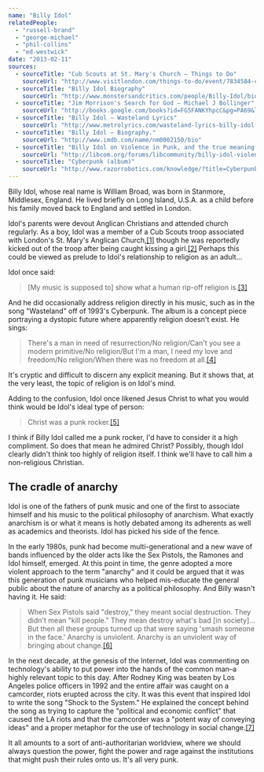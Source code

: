 ```yaml
---
name: "Billy Idol"
relatedPeople:
  - "russell-brand"
  - "george-michael"
  - "phil-collins"
  - "ed-westwick"
date: "2013-02-11"
sources:
  - sourceTitle: "Cub Scouts at St. Mary's Church – Things to Do"
    sourceUrl: "http://www.visitlondon.com/things-to-do/event/7834584-cub-scouts-at-st-marys-church"
  - sourceTitle: "Billy Idol Biography"
    sourceUrl: "http://www.monstersandcritics.com/people/Billy-Idol/biography/"
  - sourceTitle: "Jim Morrison's Search for God – Michael J Bollinger"
    sourceUrl: "http://books.google.com/books?id=FG5FANKYhpcC&pg=PA69&lpg=PA69&dq=Billy+Idol+to+show+what+a+human+rip-off+religion+is&source=bl&ots=e727UlrbyE&sig=Q16GAxuFNWDpeIIehpW2OM5XP_0&hl=en&sa=X&ei=eakCUeqcFsLhiAKJhYDwBg&ved=0CDkQ6AEwAQ#v=onepage&q=Billy%20Idol%20to%20show%20what%20a%20human%20rip-off%20religion%20is&f=false"
  - sourceTitle: "Billy Idol – Wasteland Lyrics"
    sourceUrl: "http://www.metrolyrics.com/wasteland-lyrics-billy-idol.html"
  - sourceTitle: "Billy Idol – Biography."
    sourceUrl: "http://www.imdb.com/name/nm0002150/bio"
  - sourceTitle: "Billy Idol on Violence in Punk, and the true meaning of \"Anarchy.\""
    sourceUrl: "http://libcom.org/forums/libcommunity/billy-idol-violence-punk-true-meaning-anarchy-30012012"
  - sourceTitle: "Cyberpunk (album)"
    sourceUrl: "http://www.razorrobotics.com/knowledge/?title=Cyberpunk_%28album%29"
---
```


Billy Idol, whose real name is William Broad, was born in Stanmore, Middlesex, England. He lived briefly on Long Island, U.S.A. as a child before his family moved back to England and settled in London.

Idol's parents were devout Anglican Christians and attended church regularly. As a boy, Idol was a member of a Cub Scouts troop associated with London's St. Mary's Anglican Church,<a class="source-citation" href="http://www.visitlondon.com/things-to-do/event/7834584-cub-scouts-at-st-marys-church" title="Cub Scouts at St. Mary&apos;s Church – Things to Do">[1]</a> though he was reportedly kicked out of the troop after being caught kissing a girl.<a class="source-citation" href="http://www.monstersandcritics.com/people/Billy-Idol/biography/" title="Billy Idol Biography">[2]</a> Perhaps this could be viewed as prelude to Idol's relationship to religion as an adult…

Idol once said:

>[My music is supposed to] show what a human rip-off religion is.<a class="source-citation" href="http://books.google.com/books?id=FG5FANKYhpcC&pg=PA69&lpg=PA69&dq=Billy+Idol+to+show+what+a+human+rip-off+religion+is&source=bl&ots=e727UlrbyE&sig=Q16GAxuFNWDpeIIehpW2OM5XP_0&hl=en&sa=X&ei=eakCUeqcFsLhiAKJhYDwBg&ved=0CDkQ6AEwAQ#v=onepage&q=Billy%20Idol%20to%20show%20what%20a%20human%20rip-off%20religion%20is&f=false" title="Jim Morrison&apos;s Search for God – Michael J Bollinger">[3]</a>

And he did occasionally address religion directly in his music, such as in the song "Wasteland" off of 1993's Cyberpunk. The album is a concept piece portraying a dystopic future where apparently religion doesn't exist. He sings:

>There's a man in need of resurrection/No religion/Can't you see a modern primitive/No religion/But I'm a man, I need my love and freedom/No religion/When there was no freedom at all.<a class="source-citation" href="http://www.metrolyrics.com/wasteland-lyrics-billy-idol.html" title="Billy Idol – Wasteland Lyrics">[4]</a>

It's cryptic and difficult to discern any explicit meaning. But it shows that, at the very least, the topic of religion is on Idol's mind.

Adding to the confusion, Idol once likened Jesus Christ to what you would think would be Idol's ideal type of person:

>Christ was a punk rocker.<a class="source-citation" href="http://www.imdb.com/name/nm0002150/bio" title="Billy Idol – Biography.">[5]</a>

I think if Billy Idol called me a punk rocker, I'd have to consider it a high compliment. So does that mean he admired Christ? Possibly, though Idol clearly didn't think too highly of religion itself. I think we'll have to call him a non-religious Christian.


## The cradle of anarchy

Idol is one of the fathers of punk music and one of the first to associate himself and his music to the political philosophy of anarchism. What exactly anarchism is or what it means is hotly debated among its adherents as well as academics and theorists. Idol has picked his side of the fence.

In the early 1980s, punk had become multi-generational and a new wave of bands influenced by the older acts like the Sex Pistols, the Ramones and Idol himself, emerged. At this point in time, the genre adopted a more violent approach to the term "anarchy" and it could be argued that it was this generation of punk musicians who helped mis-educate the general public about the nature of anarchy as a political philosophy. And Billy wasn't having it. He said:

>When Sex Pistols said "destroy," they meant social destruction. They didn't mean "kill people." They mean destroy what's bad [in society]… But then all these groups turned up that were saying 'smash someone in the face.' Anarchy is unviolent. Anarchy is an unviolent way of bringing about change.<a class="source-citation" href="http://libcom.org/forums/libcommunity/billy-idol-violence-punk-true-meaning-anarchy-30012012" title="Billy Idol on Violence in Punk, and the true meaning of &quot;Anarchy.&quot;">[6]</a>

In the next decade, at the genesis of the Internet, Idol was commenting on technology's ability to put power into the hands of the common man–a highly relevant topic to this day. After Rodney King was beaten by Los Angeles police officers in 1992 and the entire affair was caught on a camcorder, riots erupted across the city. It was this event that inspired Idol to write the song "Shock to the System." He explained the concept behind the song as trying to capture the "political and economic conflict" that caused the LA riots and that the camcorder was a "potent way of conveying ideas" and a proper metaphor for the use of technology in social change.<a class="source-citation" href="http://www.razorrobotics.com/knowledge/?title=Cyberpunk_%28album%29" title="Cyberpunk (album)">[7]</a>

It all amounts to a sort of anti-authoritarian worldview, where we should always question the power, fight the power and rage against the institutions that might push their rules onto us. It's all very punk.